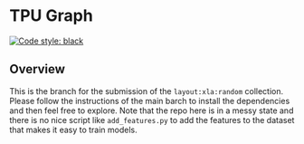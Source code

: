 # TPU Graph 

[![Code style: black](https://img.shields.io/badge/code%20style-black-000000.svg)](https://github.com/psf/black)

## Overview

This is the branch for the submission of the `layout:xla:random` collection. 
Please follow the instructions of the main barch to install the dependencies and then feel free to explore. 
Note that the repo here is in a messy state and there is no nice script like `add_features.py` to add the features to the dataset that makes it easy to train models.
